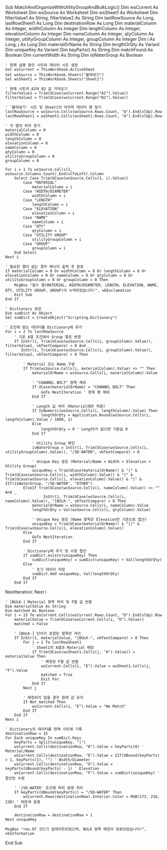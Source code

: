 Sub MatchAndOrganizeWithUtilityGroupAndBulkLogic()
    Dim wsCurrent As Worksheet
    Dim wsSource As Worksheet
    Dim wsSheet1 As Worksheet
    Dim filterValue1 As String, filterValue2 As String
    Dim lastRowSource As Long, lastRowSheet1 As Long
    Dim destinationRow As Long
    Dim materialColumn As Integer, widthColumn As Integer
    Dim lengthColumn As Integer, elevationColumn As Integer
    Dim nameColumn As Integer, qtyColumn As Integer, utilityGroupColumn As Integer, groupColumn As Integer
    Dim i As Long, j As Long
    Dim materialOrName As String
    Dim lengthOrQty As Variant
    Dim uniqueKey As Variant
    Dim keyParts() As String
    Dim matchFound As Boolean
    Dim currentWidth As String
    Dim isWaterGroup As Boolean

    ' 현재 실행 중인 시트와 데이터 시트 설정
    Set wsCurrent = ThisWorkbook.ActiveSheet
    Set wsSource = ThisWorkbook.Sheets("붙여넣기")
    Set wsSheet1 = ThisWorkbook.Sheets("Sheet1")

    ' 현재 시트의 A2와 B2 값 가져오기
    filterValue1 = Trim(UCase(wsCurrent.Range("A2").Value))
    filterValue2 = Trim(UCase(wsCurrent.Range("B2").Value))

    ' '붙여넣기' 시트 및 Sheet1의 마지막 데이터 행 찾기
    lastRowSource = wsSource.Cells(wsSource.Rows.Count, "A").End(xlUp).Row
    lastRowSheet1 = wsSheet1.Cells(wsSheet1.Rows.Count, "A").End(xlUp).Row

    ' 각 열의 위치 찾기
    materialColumn = 0
    widthColumn = 0
    lengthColumn = 0
    elevationColumn = 0
    nameColumn = 0
    qtyColumn = 0
    utilityGroupColumn = 0
    groupColumn = 0

    For i = 1 To wsSource.Cells(1, wsSource.Columns.Count).End(xlToLeft).Column
        Select Case Trim(UCase(wsSource.Cells(1, i).Value))
            Case "MATERIAL"
                materialColumn = i
            Case "WIDTH/DIAMETER"
                widthColumn = i
            Case "LENGTH"
                lengthColumn = i
            Case "ELEVATION"
                elevationColumn = i
            Case "NAME"
                nameColumn = i
            Case "QTY"
                qtyColumn = i
            Case "UTILITY GROUP"
                utilityGroupColumn = i
            Case "GROUP"
                groupColumn = i
        End Select
    Next i

    ' 필요한 열이 없는 경우 메시지 출력 후 종료
    If materialColumn = 0 Or widthColumn = 0 Or lengthColumn = 0 Or elevationColumn = 0 Or nameColumn = 0 Or qtyColumn = 0 Or utilityGroupColumn = 0 Or groupColumn = 0 Then
        MsgBox "필수 열(MATERIAL, WIDTH/DIAMETER, LENGTH, ELEVATION, NAME, QTY, UTILITY GROUP, GROUP)이 누락되었습니다!", vbExclamation
        Exit Sub
    End If

    ' Dictionary 생성
    Dim sumDict As Object
    Set sumDict = CreateObject("Scripting.Dictionary")

    ' 조건에 맞는 데이터를 Dictionary에 추가
    For i = 2 To lastRowSource
        ' 기존 A열 조건에서 Group 열로 변경
        If InStr(1, Trim(UCase(wsSource.Cells(i, groupColumn).Value)), filterValue1, vbTextCompare) > 0 And _
           InStr(1, Trim(UCase(wsSource.Cells(i, groupColumn).Value)), filterValue2, vbTextCompare) > 0 Then

            ' Material 또는 Name 구분
            If Trim(wsSource.Cells(i, materialColumn).Value) <> "" Then
                materialOrName = wsSource.Cells(i, materialColumn).Value

                ' "CHANNEL BOLT" 항목 제외
                If UCase(materialOrName) = "CHANNEL BOLT" Then
                    GoTo NextIteration ' 현재 행 제외
                End If

                ' Length 값 처리 (Material에만 적용)
                If IsNumeric(wsSource.Cells(i, lengthColumn).Value) Then
                    lengthOrQty = Application.Round(wsSource.Cells(i, lengthColumn).Value / 1000, 1)
                Else
                    lengthOrQty = 0 ' Length가 없으면 기본값 0
                End If

                ' Utility Group 확인
                isWaterGroup = InStr(1, Trim(UCase(wsSource.Cells(i, utilityGroupColumn).Value)), "/5D-WATER", vbTextCompare) > 0

                ' Unique Key 생성 (Material/Name + Width + Elevation + Utility Group)
                uniqueKey = Trim(UCase(materialOrName)) & "|" & Trim(UCase(wsSource.Cells(i, widthColumn).Value)) & "|" & Trim(UCase(wsSource.Cells(i, elevationColumn).Value)) & "|" & IIf(isWaterGroup, "/5D-WATER", "OTHER")
            ElseIf Trim(UCase(wsSource.Cells(i, nameColumn).Value)) <> "" And _
                     InStr(1, Trim(UCase(wsSource.Cells(i, nameColumn).Value)), "[BULK-", vbTextCompare) > 0 Then
                materialOrName = wsSource.Cells(i, nameColumn).Value
                lengthOrQty = Val(wsSource.Cells(i, qtyColumn).Value)

                ' Unique Key 생성 (Name 항목은 Elevation만 기준으로 합산)
                uniqueKey = Trim(UCase(materialOrName)) & "||" & Trim(UCase(wsSource.Cells(i, elevationColumn).Value))
            Else
                GoTo NextIteration
            End If

            ' Dictionary에 추가 및 수량 합산
            If sumDict.exists(uniqueKey) Then
                sumDict(uniqueKey) = sumDict(uniqueKey) + Val(lengthOrQty)
            Else
                ' 초기 데이터 저장
                sumDict.Add uniqueKey, Val(lengthOrQty)
            End If
        End If
NextIteration:
    Next i

    ' [BULK-] Material 항목 처리 및 F열 값 반환
    Dim materialValue As String
    Dim matched As Boolean
    For i = 15 To wsCurrent.Cells(wsCurrent.Rows.Count, "D").End(xlUp).Row
        materialValue = Trim(UCase(wsCurrent.Cells(i, "D").Value))
        matched = False

        ' [BULK-] 단어가 포함된 항목만 처리
        If InStr(1, materialValue, "[BULK-", vbTextCompare) > 0 Then
            For j = 2 To lastRowSheet1
                ' Sheet1의 A열과 Material 매칭
                If Trim(UCase(wsSheet1.Cells(j, "A").Value)) = materialValue Then
                    ' 매칭된 F열 값 반환
                    wsCurrent.Cells(i, "E").Value = wsSheet1.Cells(j, "F").Value
                    matched = True
                    Exit For
                End If
            Next j

            ' 매칭되지 않을 경우 원래 값 유지
            If Not matched Then
                wsCurrent.Cells(i, "E").Value = "No Match"
            End If
        End If
    Next i

    ' Dictionary의 데이터를 현재 시트에 기록
    destinationRow = 15
    For Each uniqueKey In sumDict.Keys
        keyParts = Split(uniqueKey, "|")
        wsCurrent.Cells(destinationRow, "D").Value = keyParts(0) ' Material/Name
        wsCurrent.Cells(destinationRow, "E").Value = IIf(UBound(keyParts) > 1, keyParts(1), "") ' Width/Diameter
        wsCurrent.Cells(destinationRow, "G").Value = keyParts(UBound(keyParts) - 1) ' Elevation
        wsCurrent.Cells(destinationRow, "F").Value = sumDict(uniqueKey) ' 합산된 수량

        ' '/5D-WATER' 조건에 따라 음영 처리
        If keyParts(UBound(keyParts)) = "/5D-WATER" Then
            wsCurrent.Rows(destinationRow).Interior.Color = RGB(173, 216, 230) ' 파란색 음영
        End If

        destinationRow = destinationRow + 1
    Next uniqueKey

    MsgBox "rev.07 코드가 업데이트되었으며, BULK 항목 매칭이 완료되었습니다!", vbInformation
End Sub
